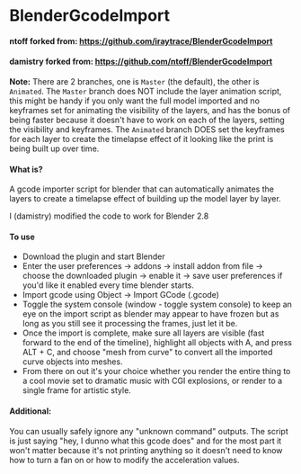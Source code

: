BlenderGcodeImport
==================

#### ntoff forked from: https://github.com/iraytrace/BlenderGcodeImport
#### damistry forked from:  https://github.com/ntoff/BlenderGcodeImport

__Note:__ There are 2 branches, one is `Master` (the default), the other is `Animated`. The `Master` branch does NOT include the layer animation script, this might be handy if you only want the full model imported and no keyframes set for animating the visibility of the layers, and has the bonus of being faster because it doesn't have to work on each of the layers, setting the visibility and keyframes. The `Animated` branch DOES set the keyframes for each layer to create the timelapse effect of it looking like the print is being built up over time.

#### What is?
A gcode importer script for blender that can automatically animates the layers to create a timelapse effect of building up the model layer by layer.

I (damistry) modified the code to work for Blender 2.8

#### To use
* Download the plugin and start Blender
* Enter the user preferences -> addons -> install addon from file -> choose the downloaded plugin -> enable it -> save user preferences if you'd like it enabled every time blender starts.
* Import gcode using Object -> Import GCode (.gcode)
* Toggle the system console (window - toggle system console) to keep an eye on the import script as blender may appear to have frozen but as long as you still see it processing the frames, just let it be. 
* Once the import is complete, make sure all layers are visible (fast forward to the end of the timeline), highlight all objects with A, and press ALT + C, and choose "mesh from curve" to convert all the imported curve objects into meshes.
* From there on out it's your choice whether you render the entire thing to a cool movie set to dramatic music with CGI explosions, or render to a single frame for artistic style.

#### Additional:
You can usually safely ignore any "unknown command" outputs. The script is just saying "hey, I dunno what this gcode does" and for the most part it won't matter because it's not printing anything so it doesn't need to know how to turn a fan on or how to modify the acceleration values.
